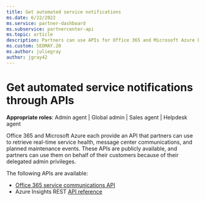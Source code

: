 ```yaml
---
title: Get automated service notifications
ms.date: 6/22/2022
ms.service: partner-dashboard
ms.subservice: partnercenter-api
ms.topic: article
description: Partners can use APIs for Office 365 and Microsoft Azure Partners for real-time service health, message center communications, and planned maintenance events.
ms.custom: SEOMAY.20
ms.author: juliegray
author: jgray42
---
```


# Get automated service notifications through APIs

**Appropriate roles**: Admin agent | Global admin | Sales agent | Helpdesk agent

Office 365 and Microsoft Azure each provide an API that partners can use to retrieve real-time service health, message center communications, and planned maintenance events. These APIs are publicly available, and partners can use them on behalf of their customers because of their delegated admin privileges.

The following APIs are available:

- [Office 365 service communications API](/office/office-365-management-api/office-365-service-communications-api-reference)
- Azure Insights REST [API reference](/rest/api/monitor/)
